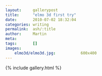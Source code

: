 ```yaml
---
layout:     gallerypost
title:      "elmo 3d first try"
date:       2010-07-02 18:32:04
categories: writing
permalink:  ash/:title
author:     Martin
meta:
tags:       []
images:
    elmo3d/elmo3d.jpg:           600x400
---
```


{% include gallery.html %}
